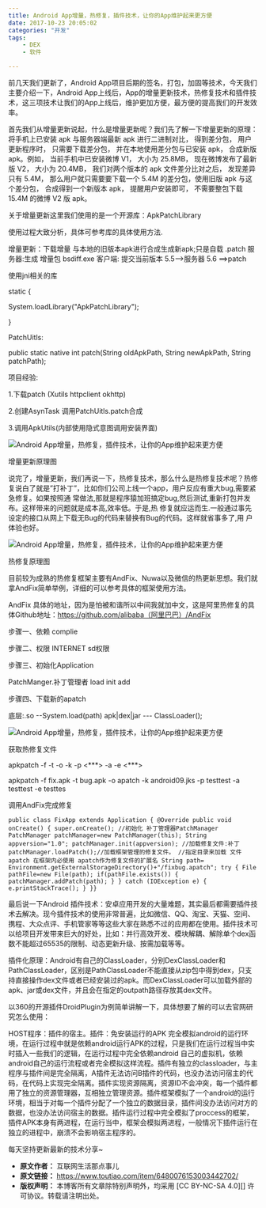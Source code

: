 ```yaml
---
title: Android App增量，热修复，插件技术，让你的App维护起来更方便
date: 2017-10-23 20:05:02
categories: "开发"
tags:
	- DEX
	- 软件

---
```


前几天我们更新了，Android App项目后期的签名，打包，加固等技术，今天我们主要介绍一下，Android App上线后，App的增量更新技术，热修复技术和插件技术，这三项技术让我们的App上线后，维护更加方便，最方便的提高我们的开发效率。

首先我们从增量更新说起，什么是增量更新呢？我们先了解一下增量更新的原理：将手机上已安装 apk 与服务器端最新 apk 进行二进制对比， 得到差分包， 用户更新程序时， 只需要下载差分包， 并在本地使用差分包与已安装 apk， 合成新版 apk。例如， 当前手机中已安装微博 V1， 大小为 25.8MB， 现在微博发布了最新版 V2， 大小为 20.4MB， 我们对两个版本的 apk 文件差分比对之后， 发现差异只有 5.4M， 那么用户就只需要要下载一个 5.4M 的差分包，使用旧版 apk 与这个差分包， 合成得到一个新版本 apk， 提醒用户安装即可， 不需要整包下载 15.4M 的微博 V2 版 apk。

关于增量更新这里我们使用的是一个开源库：ApkPatchLibrary

使用过程大致分析，具体可参考库的具体使用方法.  


增量更新：下载增量 与本地的旧版本apk进行合成生成新apk;只是自载 .patch 服务器:生成 增量包 bsdiff.exe 客户端: 提交当前版本 5.5-->服务器 5.6 ==>patch

使用jni相关的库

static \{

System.loadLibrary("ApkPatchLibrary");

\}

PatchUitls:

public static native int patch(String oldApkPath, String newApkPath, String patchPath);

项目经验:

1.下载patch (Xutils httpclient okhttp)

2.创建AsynTask 调用PatchUitls.patch合成

3.调用ApkUtils(内部使用隐式意图调用安装界面)

![Android App增量，热修复，插件技术，让你的App维护起来更方便][Android App_App]

增量更新原理图

说完了，增量更新，我们再说一下，热修复技术，那么什么是热修复技术呢？热修复说白了就是”打补丁”，比如你们公司上线一个app，用户反应有重大bug,需要紧急修复。如果按照通 常做法,那就是程序猿加班搞定bug,然后测试,重新打包并发布。这样带来的问题就是成本高,效率低。于是,热 修复就应运而生.一般通过事先设定的接口从网上下载无Bug的代码来替换有Bug的代码。这样就省事多了,用 户体验也好。

![Android App增量，热修复，插件技术，让你的App维护起来更方便][Android App_App 1]

热修复原理图

目前较为成熟的热修复框架主要有AndFix、Nuwa以及微信的热更新思想。我们就拿AndFix简单举例，详细的可以参考具体的框架使用方法。

AndFix 具体的地址，因为是怕被和谐所以中间我就加中文，这是阿里热修复的具体Github地址：https://github.com/alibaba（阿里巴巴）/AndFix

步骤一、依赖 complie

步骤二、权限 INTERNET sd权限

步骤三、初始化Application

PatchManger.补丁管理者 load init add

步骤四、下载新的apatch

底层:.so --System.load(path) apk|dex|jar --- ClassLoader();

![Android App增量，热修复，插件技术，让你的App维护起来更方便][Android App_App 2]

获取热修复文件

apkpatch -f <new> -t <old> -o <output> -k <keystore> -p <\*\*\*> -a <alias> -e <\*\*\*>

apkpatch -f fix.apk -t bug.apk -o apatch -k android09.jks -p testtest -a testtest -e testtes

调用AndFix完成修复

    public class FixApp extends Application { @Override public void onCreate() { super.onCreate(); //初始化 补丁管理器PatchManager PatchManager patchManager=new PatchManager(this); String appversion="1.0"; patchManager.init(appversion); //加载修复文件:补丁 patchManager.loadPatch();//加载框架管理的修复文件。 //指定目录来加载 文件 apatch 在框架内必使用 apatch作为修复文件的扩展名 String path= Environment.getExternalStorageDirectory()+"/fixbug.apatch"; try { File pathFile=new File(path); if(pathFile.exists()) { patchManager.addPatch(path); } } catch (IOException e) { e.printStackTrace(); } }}

最后说一下Android 插件技术：安卓应用开发的大量难题，其实最后都需要插件技术去解决。现今插件技术的使用非常普遍，比如微信、QQ、淘宝、天猫、空间、携程、大众点评、手机管家等等这些大家在熟悉不过的应用都在使用。插件技术可以给项目开发带来巨大的好处，比如：并行高效开发、模块解耦、解除单个dex函数不能超过65535的限制、动态更新升级、按需加载等等。

插件化原理：Android有自己的ClassLoader，分别DexClassLoader和PathClassLoader，区别是PathClassLoader不能直接从zip包中得到dex，只支持直接操作dex文件或者已经安装过的apk。而DexClassLoader可以加载外部的apk、jar或dex文件，并且会在指定的outpath路径存放其dex文件。

以360的开源插件DroidPlugin为例简单讲解一下，具体想要了解的可以去官网研究怎么使用：

HOST程序：插件的宿主。插件：免安装运行的APK 完全模拟android的运行环境，在运行过程中就是依赖android运行APK的过程，只是我们在运行过程当中实时插入一些我们的逻辑，在运行过程中完全依赖android 自己的虚拟机，依赖android自己的运行流程或者完全模拟这样流程。插件有独立的classloader，与主程序与插件间是完全隔离，A插件无法访问B插件的代码，也没办法访问宿主的代码，在代码上实现完全隔离。插件实现资源隔离，资源ID不会冲突，每一个插件都用了独立的资源管理器，互相独立管理资源。插件框架模拟了一个android的运行环境，相当于对每一个插件分配了一个独立的数据目录，插件间没办法访问对方的数据，也没办法访问宿主的数据。插件运行过程中完全模拟了proccess的框架，插件APK本身有两进程，在运行当中，框架会模拟两进程，一般情况下插件运行在独立的进程中，崩溃不会影响宿主程序的。

每天坚持更新最新的技术分享~


[Android App_App]: /pro/os/crawler/3YVM-RIFJ-VMNF.jpg
[Android App_App 1]: /pro/os/crawler/JIN2-MJFQ-UU6R.jpg
[Android App_App 2]: /pro/os/crawler/AREU-BENZ-JJIB.jpg
 *  **原文作者：** 互联网生活那点事儿
 *  **原文链接：** https://www.toutiao.com/item/6480076153003442702/
 *  **版权声明：** 本博客所有文章除特别声明外，均采用 [CC BY-NC-SA 4.0][] 许可协议。转载请注明出处。